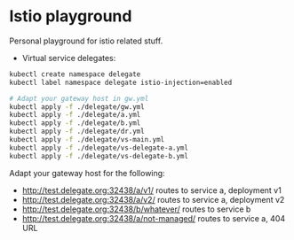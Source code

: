 # Istio playground

Personal playground for istio related stuff.

- Virtual service delegates:

```bash
kubectl create namespace delegate
kubectl label namespace delegate istio-injection=enabled

# Adapt your gateway host in gw.yml
kubectl apply -f ./delegate/gw.yml
kubectl apply -f ./delegate/a.yml
kubectl apply -f ./delegate/b.yml
kubectl apply -f ./delegate/dr.yml
kubectl apply -f ./delegate/vs-main.yml
kubectl apply -f ./delegate/vs-delegate-a.yml
kubectl apply -f ./delegate/vs-delegate-b.yml
```

Adapt your gateway host for the following:

- http://test.delegate.org:32438/a/v1/ routes to service a, deployment v1
- http://test.delegate.org:32438/a/v2/ routes to service a, deployment v2
- http://test.delegate.org:32438/b/whatever/ routes to service b
- http://test.delegate.org:32438/a/not-managed/ routes to service a, 404 URL
